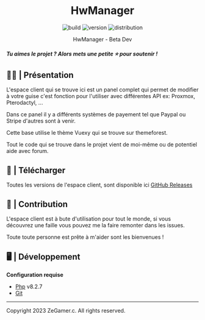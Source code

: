 <h1 align="center">HwManager</h1>

<p align="center">
    <img src="https://img.shields.io/static/v1?label=Build&message=DEV&color=2ea44f&style=for-the-badge" alt="build">
    <img src="https://img.shields.io/static/v1?label=VERSION&message=V1.0.0&color=2ea44f&style=for-the-badge" alt="version"> 
    <img src="https://img.shields.io/static/v1?label=License&message=GNU General Public License v3.0&color=2ea44f&style=for-the-badge" alt="distribution">
</p>

<p align="center">HwManager - Beta Dev</p>

##### Tu aimes le projet ? Alors mets une petite ⭐ pour soutenir !

## 🙋‍♂️ | Présentation

L'espace client qui se trouve ici est un panel complet qui permet de modifier à votre guise c'est fonction pour l'utiliser avec différentes API ex: Proxmox, Pterodactyl, ...

Dans ce panel il y a différents systèmes de payement tel que Paypal ou Stripe d'autres sont à venir.

Cette base utilise le thème Vuexy qui se trouve sur themeforest.

Tout le code qui se trouve dans le projet vient de moi-même ou de potentiel aide avec forum.

## 💾 | Télécharger

Toutes les versions de l'espace client, sont disponible ici [GitHub Releases](https://github.com/ZeGamerc/HwManger/releases)

## 👥 | Contribution

L'espace client est à bute d'utilisation pour tout le monde, si vous découvrez une faille vous pouvez me la faire remonter dans les issues.
  
Toute toute personne est prête à m'aider sont les bienvenues !


## 🖥️ | Développement

**Configuration requise**

* [Php][php] v8.2.7
* [Git][git]

---
Copyright 2023 ZeGamer.c. All rights reserved.

[php]: https://www.php.net/downloads 'Php'
[git]: https://git-scm.com/ 'Git'
